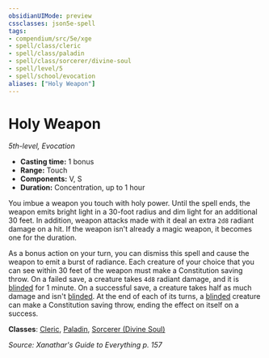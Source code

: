 ```yaml
---
obsidianUIMode: preview
cssclasses: json5e-spell
tags:
- compendium/src/5e/xge
- spell/class/cleric
- spell/class/paladin
- spell/class/sorcerer/divine-soul
- spell/level/5
- spell/school/evocation
aliases: ["Holy Weapon"]
---
```

# Holy Weapon
*5th-level, Evocation*  

- **Casting time:** 1 bonus
- **Range:** Touch
- **Components:** V, S
- **Duration:** Concentration, up to 1 hour

You imbue a weapon you touch with holy power. Until the spell ends, the weapon emits bright light in a 30-foot radius and dim light for an additional 30 feet. In addition, weapon attacks made with it deal an extra `2d8` radiant damage on a hit. If the weapon isn't already a magic weapon, it becomes one for the duration.

As a bonus action on your turn, you can dismiss this spell and cause the weapon to emit a burst of radiance. Each creature of your choice that you can see within 30 feet of the weapon must make a Constitution saving throw. On a failed save, a creature takes `4d8` radiant damage, and it is [blinded](2.%20GM%20Tools/Misc%20DND%20Handbook/compendium/rules/conditions.md#blinded) for 1 minute. On a successful save, a creature takes half as much damage and isn't [blinded](2.%20GM%20Tools/Misc%20DND%20Handbook/compendium/rules/conditions.md#blinded). At the end of each of its turns, a [blinded](2.%20GM%20Tools/Misc%20DND%20Handbook/compendium/rules/conditions.md#blinded) creature can make a Constitution saving throw, ending the effect on itself on a success.

**Classes**: [Cleric](/compendium/classes/cleric.md), [Paladin](/compendium/classes/paladin.md), [Sorcerer (Divine Soul)](/compendium/classes/sorcerer-divine-soul-xge.md)

*Source: Xanathar's Guide to Everything p. 157*